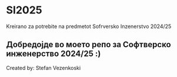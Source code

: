 # SI2025
Kreirano za potrebite na predmetot Sofrversko Inzenerstvo 2024/25
## Добредојде во моето репо за Софтверско инженерство 2024/25 :)
Created by: Stefan Vezenkoski
